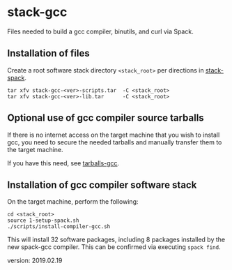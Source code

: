 stack-gcc
=========

Files needed to build a gcc compiler, binutils, and curl via Spack.

Installation of files
---------------------

Create a root software stack directory `<stack_root>` per directions in [stack-spack](https://github.com/burgreen/stack-spack).

```
tar xfv stack-gcc-<ver>-scripts.tar  -C <stack_root>
tar xfv stack-gcc-<ver>-lib.tar      -C <stack_root>
```

Optional use of gcc compiler source tarballs
----------------------------------------------------------

If there is no internet access on the target machine that you wish to install gcc, you need to secure the needed tarballs and manually transfer them to the target machine.

If you have this need, see [tarballs-gcc](https://github.com/burgreen/tarballs-gcc).

Installation of gcc compiler software stack
-------------------------------------------

On the target machine, perform the following:

```
cd <stack_root>
source 1-setup-spack.sh
./scripts/install-compiler-gcc.sh
```

This will install 32 software packages, including 8 packages installed by the new spack-gcc compiler. This can be confirmed via executing `spack find`.

version: 2019.02.19
